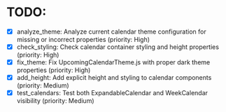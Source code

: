 # TODO:

- [x] analyze_theme: Analyze current calendar theme configuration for missing or incorrect properties (priority: High)
- [x] check_styling: Check calendar container styling and height properties (priority: High)
- [x] fix_theme: Fix UpcomingCalendarTheme.js with proper dark theme properties (priority: High)
- [x] add_height: Add explicit height and styling to calendar components (priority: Medium)
- [x] test_calendars: Test both ExpandableCalendar and WeekCalendar visibility (priority: Medium)
